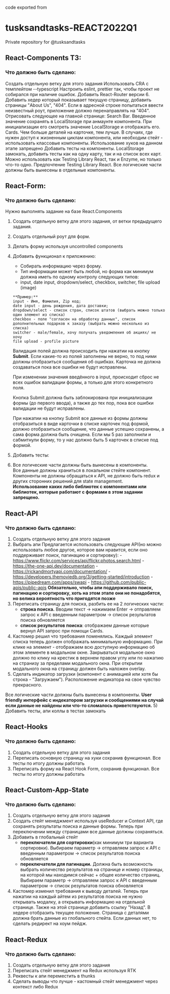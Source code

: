 code exported from

# tusksandtasks-REACT2022Q1

Private repository for @tusksandtasks

## React-Components ТЗ:

### Что должно быть сделано:

Создать отдельную ветку для этого задания
Использовать CRA с темплейтом --typescript
Настроить eslint, prettier так, чтобы проект не собирался при наличие ошибок.
Добавить React-Router версии 6. Добавить хедер который показывает текущую страницу, добавить страницы "About Us", "404". Если в адресной строке попытаться ввести неизвестный роут, приложение должно перенаправлять на "404".
Отрисовать следующее на главной странице:
Search Bar.
Введенное значение сохранять в LocalStorage при анмаунте компонента. При инициализации его смотреть значение LocalStorage и отображать его.
Cards. Чем больше деталей на карточке, тем лучше.
В случаях, где нужен доступ к жизненным циклам компонента, или необходим стейт - использовать классовые компоненты. Использование хуков на данном этапе запрещено
Добавить тесты на компоненты. LocalStorage замокать, добавить тесты как на одну карту, так и на список всех карт. Можно использовать как Testing Library React, так и Enzyme, но только что-то одно. Предпочтение Testing Library React.
Все логические части должны быть вынесены в отдельные компоненты.

## React-Form:

### Что должно быть сделано:

Нужно выполнять задание на базе React.Components

1. Создать отдельную ветку для этого задания, от ветки предыдущего задания.
2. Создать отдельный роут для форм.
3. Делать форму используя uncontrolled components
4. Добавить функционал к приложению:

   - Собирать информацию через форму.
   - Тип информации может быть любой, но форма как минимум должна иметь по одному контролу следующих типов:
   - input, date input, dropdown/select, checkbox, switcher, file upload (image)

   ```
   **Пример:**
   input - Имя, Фамилия, Zip код;
   date input - день рождения, дата доставки;
   dropdown/select - список стран, список штатов (выбрать можно только один элемент из списка)
   checkbox - поле "согласен на обработку данных", список дополнительных подарков к заказу (выбрать можно несколько из списка)
   switcher - male/female, хочу получать уведомления об акциях/ не хочу
   file upload - profile picture
   ```

   Валидация полей должна происходить при нажатии на кнопку **Submit**. Если какие-то из полей заполнены не верно, то под ними должны отобразиться сообщения об ошибках. Карточка не должна создаваться пока все ошибки не будут исправлены.

   При изменении значения введённого в input, происходит сброс не всех ошибок валидации формы, а только для этого конкретного поля.

   Кнопка Submit должна быть заблокирована при инициализации формы (до первого ввода), а также до тех пор, пока все ошибки валидации не будут исправлены.

   При нажатии на кнопку Submit все данные из формы должны отобразиться в виде карточки в списке карточек под формой, должно отобразиться сообщение, что данные успешно сохранены, а сама форма должна быть очищена.
   Если мы 5 раз заполнили и сабмитнули форму, то у нас должно быть 5 карточек в списке под формой.

5. Добавить тесты:
6. Все логические части должны быть вынесены в компоненты.  
   Все данные должны храниться в локальном стейте компонент.  
   Компоненты не должны обращаться к API, не должно быть redux и других сторонних решений для state management.  
   **Использование каких либо библиотек с компонентами или библиотек, которые работают с формами в этом задании запрещено.**

## React-API

### Что должно быть сделано:

1. Создать отдельную ветку для этого задания
2. Выбрать апи
   Предлагается использовать следующие API(но можно использовать любое другое, которое вам нравится, если оно поддерживает поиск, пагинацию и сортировку): - https://www.flickr.com/services/api/flickr.photos.search.html - https://the-one-api.dev/documentation - https://rickandmortyapi.com/documentation/ - https://developers.themoviedb.org/3/getting-started/introduction - https://pipedream.com/apps/swapi - https://github.com/public-apis/public-apis
   **Обязательно, чтобы апи поддерживало поиск, пагинацию и сортировку, хоть на этом этапе они не понадобятся, но велика вероятность что пригодятся позже**
3. Переписать страницу для поиска, разбить ее на 2 логических части:
   - **строка поиска.** Вводим текст -> нажимаем Enter -> отправляем запрос к API с введенным параметром -> список результатов поиска обновляется
   - **список результатов поиска**: отображаем данные которые вернул API запрос при помощи Cards.
4. Кастомер решил что требования поменялись. Каждый элемент списка теперь должен отображать минимальную информацию. При клике на элемент - отображаем всю доступную информацию об этом элементе в модальном окне. Закрываться модальное окно должно по клику на крестик в верхнем правом углу или по нажатию на странизу за пределами модального окна. При открытии модального окна на страницу должен быть наложен overlay.
5. Сделать индикатор загрузки (компонент с анимацией или хотя бы строка - "Загружаем"). Расположение индикатора на свое чувство прекрасного.

Все логические части должны быть вынесены в компоненты.
**User friendly интерфейс с индекатором загрузки и сообщениями на случай если данные не найдены или что-то сломалось приветствуются.** 5) Добавить тесты, апи коллы в тестах замокать

## React-Hooks

### Что должно быть сделано:

1. Создать отдельную ветку для этого задания
2. Переписать основную страницу на хуки сохранив функционал. Все тесты по итогу должны работать
3. Переписать форму на React Hook Form, сохранив функционал. Все тесты по итогу должны работать

## React-Custom-App-State

### Что должно быть сделано:

1. Создать отдельную ветку для этого задания
2. Создать стейт менеджмент используя useReducer и Context API, где сохранять результаты поиска и данные формы. Теперь при переключении между страницами все данные должны сохраняться.
3. Добавить в глобальный стейт
   - **переключатели для сортировки**(как минимум три варианта сортировки). Выбираем параметр -> отправляем запрос к API с введенным параметром -> список результатов поиска обновляется
   - **переключатели для пагинации.** Должна быть возможность выбрать количество результатов на странице и номер страницы, на которой мы находимся сейчас + общее количество страниц. Выбираем параметр -> отправляем запрос к API с введенным параметром -> список результатов поиска обновляется
4. Кастомер изменил требования к выводу деталей. Теперь при нажатии на каждый айтем из результатов поиска не нужно открывать модалку, а открывать информацию на отдельной странице. Также на этой странице добавить ссылку "Назад". В хедере отобразить текущее положение. Страница с деталями должна брать данные из глобального стейта.
   Если данных нет, то сделать редирект на хоум пейдж.

## React-Redux

### Что должно быть сделано:

1. Создать отдельную ветку для этого задания
2. Переписать стейт менеджмент на Redux используя RTK
3. Реквесты к апи переместить в thunks
4. Сделать выводы что лучше - кастомный стейт менеджмент через контекст либо Redux
